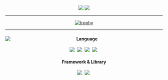 <div align="center">
  <div>
      <a href="mailto:bjw1622@gmail.com"><img src="https://img.shields.io/badge/Gmail-EA4335?style=flat-square&logo=Gmail&logoColor=white"/></a> 
      <a href="https://velog.io/@bjw1622"><img src="https://img.shields.io/badge/Velog-20C997?style=flat-square&logo=Velog&logoColor=white"/></a> 
  </div>
  <hr/>
  
[![trophy](https://github-profile-trophy.vercel.app/?username=bjw1622&row=1&theme=onedark)](https://github.com/bjw1622/github-profile-trophy)
  
  <hr/>
    <div>
      <div>
        <img align="left"  src="https://github-readme-stats.vercel.app/api/top-langs/?username=bjw1622&layout=compact&theme=tokyonight"/>
      </div>
      <div>
        <h4>Language</h4>
        <img src="https://img.shields.io/badge/Javascript-F7DF1E?style=flat-square&logo=JavaScript&logoColor=white"/></a>&nbsp
        <img src="https://img.shields.io/badge/TypeScript-3178C6?style=flat-square&logo=TypeScript&logoColor=white"/></a>&nbsp
        <img src="https://img.shields.io/badge/HTML5-E34F26?style=flat-square&logo=HTML5&logoColor=white"/></a>&nbsp
        <img src="https://img.shields.io/badge/CSS3-1572B6?style=flat-square&logo=CSS3&logoColor=white"/></a>&nbsp
        <h4>Framework & Library</h4>
        <img src="https://img.shields.io/badge/React-61DAFB?style=flat-square&logo=React&logoColor=white"/></a>&nbsp
        <img src="https://img.shields.io/badge/Next.js-000000?style=flat-square&logo=Next.js&logoColor=white"/></a>&nbsp
      </div>
    </div>
</div>
